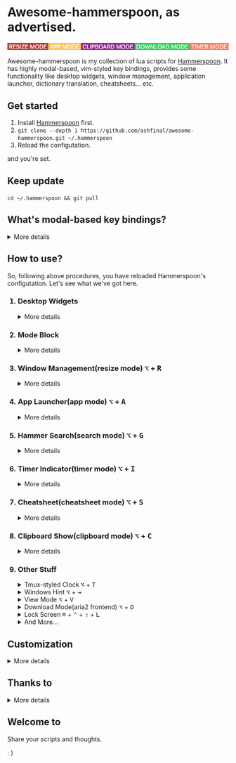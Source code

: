 <h1>Awesome-hammerspoon, as advertised.</h1>

<p><img src="https://github.com/ashfinal/bindata/raw/master/screenshots/awesome-hammerspoon-modes.png" alt="modes"/></p>

<p>Awesome-hammerspoon is my collection of lua scripts for <a href="http://www.hammerspoon.org/">Hammerspoon</a>. It has highly modal-based, vim-styled key bindings, provides some functionality like desktop widgets, window management, application launcher, dictionary translation, cheatsheets... etc.</p>

<h2>Get started</h2>

<ol>
<li>Install <a href="http://www.hammerspoon.org/">Hammerspoon</a> first.</li>
<li><code>git clone --depth 1 https://github.com/ashfinal/awesome-hammerspoon.git ~/.hammerspoon</code></li>
<li>Reload the configutation.</li>
</ol>

<p>and you&#39;re set.</p>

<h2>Keep update</h2>

<p><code>cd ~/.hammerspoon &amp;&amp; git pull</code></p>

<h2>What's modal-based key bindings?</h2>

<details>
<summary>More details</summary>

<p>Well... simply to say, it allows you using <kbd>S</kbd> key to resize windows in <code>resize</code> mode, but in <code>app</code> mode, to launch Safari, in <code>timer</code> mode, to set a 10-mins timer... something like that. During all progress, you don&#39;t have to press extra keys.</p></p>

<p>And this means a lot.</p>

<ul>
<li>It&#39;s scene-wise, you can use same key bindings to do different jobs in different scenes. You don&#39;t worry to run out of your hotkey bindings, and twist your fingers to press <kbd>⌘</kbd> + <kbd>⌃</kbd> + <kbd>⌥</kbd> + <kbd>⇧</kbd> + <kbd>C</kbd> in the end.</li>

<li>Less keystrokes, less memory pressure. You can press <kbd>⌥</kbd> + <kbd>A</kbd> to enter <code>app</code> mode, release, then press single key <kbd>S</kbd> to launch Safari, or <kbd>C</kbd> to lauch Chrome. Sounds good? You keep your pace, no rush.</li>

<li>Easy to extend, you can create your own modals if you like. For example, <code>Finder</code> mode, in which you press <kbd>T</kbd> to open Terminal here, press <kbd>S</kbd> to send files to predefined path, press <kbd>C</kbd> to upload images to cloud storage.</li>
</ul>

<p><strong>NOTICE:</strong> After your work you&#39;d better quit current mode back to normal. Or, you carefully pick your key bindings to avoid conflict with other hotkeys.</p>

</details>

<h2>How to use?</h2>

<p>So, following above procedures, you have reloaded Hammerspoon&#39;s configutation. Let&#39;s see what we&#39;ve got here.</p>

<ol>
<h3><li>Desktop Widgets</li></h3>

<details>
<summary>More details</summary>

<p>As you may have noticed, there are two clean, nice-looking desktop widgets, analogclock and calendar. Usually we don&#39;t interact with them, but I do hope you like them.</p>

<p><img src="https://github.com/ashfinal/bindata/raw/master/screenshots/awesome-hammerspoon-deskwidgets.png" alt="widgets"/></p>

<p><strong>UPDATE:</strong> Add new widget <code>hcalendar</code>. The design comes from <a href="https://github.com/ashikahmad/horizontal-calendar-widget">here</a>.</p>

<p><img src="https://github.com/ashfinal/bindata/raw/master/screenshots/awesome-hammerspoon-hcal.png" alt="hcal"/></p>

<p><em>Default off. To add this module to your config, please refer to the <code>Customization</code> section.</em></p>

</details>

<h3><li>Mode Block</li></h3>

<details>
<summary>More details</summary>

<p>There is also a small gray block in the bottom right corner, maybe displaying current netspeed. Well, it&#39;s actually <strong>mode block</strong>. Want to know in which mode you are? Give it a glance. When Hammerspoon starts, or there&#39;s no work to do, it shows <code>DOCK MODE</code> in black background. But alway displaying the black block is a little boring, so we use it for netspeed monitor if there&#39;s no activity for 5 secs.</p>

<p><strong>Mode block</strong> holds the entrance to other modes, you can use <kbd>⌥</kbd> + <kbd>space</kbd> to toggle its display. Then use <kbd>⌥</kbd> + <kbd>R</kbd> to enter <code>resize</code> mode, or use <kbd>⌥</kbd> + <kbd>A</kbd> to enter <code>app</code> mode... etc.</p>

<p>Key bindings available:</p>

<table data-anchor-id="lfo3" class="table table-striped-white table-bordered">
    <thead>
        <tr>
            <th style="text-align:left;">Key bindings</th>
            <th style="text-align:left;">Movement</th>
        </tr>
    </thead>
    <tbody><tr>
            <td style="text-align:left;"><kbd>⌥</kbd> + <kbd>A</kbd></td>
            <td style="text-align:left;">Enter <code>app</code> mode</td>
        </tr>
        <tr>
            <td style="text-align:left;"><kbd>⌥</kbd> + <kbd>C</kbd></td>
            <td style="text-align:left;">Enter <code>clipboard</code> mode</td>
        </tr>
        <tr>
            <td style="text-align:left;"><kbd>⌥</kbd> + <kbd>D</kbd></td>
            <td style="text-align:left;">Enter <code>download</code> mode</td>
        </tr>
        <tr>
            <td style="text-align:left;"><kbd>⌥</kbd> + <kbd>G</kbd></td>
            <td style="text-align:left;">Launch hammer search</td>
        </tr>
        <tr>
            <td style="text-align:left;"><kbd>⌥</kbd> + <kbd>I</kbd></td>
            <td style="text-align:left;">Enter <code>timer</code> mode</td>
        </tr>
        <tr>
            <td style="text-align:left;"><kbd>⌥</kbd> + <kbd>R</kbd></td>
            <td style="text-align:left;">Enter <code>resize</code> mode</td>
        </tr>
        <tr>
            <td style="text-align:left;"><kbd>⌥</kbd> + <kbd>S</kbd></td>
            <td style="text-align:left;">Enter <code>cheatsheet</code> mode</td>
        </tr>
        <tr>
            <td style="text-align:left;"><kbd>⌥</kbd> + <kbd>T</kbd></td>
            <td style="text-align:left;">Show current time</td>
        </tr>
        <tr>
            <td style="text-align:left;"><kbd>⌥</kbd> + <kbd>v</kbd></td>
            <td style="text-align:left;">Enter <code>view</code> mode</td>
        </tr>
        <tr>
            <td style="text-align:left;"><kbd>⌥</kbd> + <kbd>Z</kbd></td>
            <td style="text-align:left;">Toggle Hammerspoon console</td>
        </tr>
        <tr>
            <td style="text-align:left;"><kbd>⌥</kbd> + <kbd>⇥</kbd></td>
            <td style="text-align:left;">Show window hints</td>
        </tr>
    </tbody>
</table>

<p><em>In most modes, you can use <kbd>Q</kbd>, or <kbd>⎋</kbd> to quit back to DOCK mode. And switch from one mode to another directly.</em></p>

</details>

<h3><li>Window Management(resize mode) <kbd>⌥</kbd> + <kbd>R</kbd></li></h3>

<details>
<summary>More details</summary>

<p><img src="https://github.com/ashfinal/bindata/raw/master/screenshots/awesome-hammerspoon-winresize.gif" alt="winresize"/></p>

<p>Use <kbd>H</kbd>, <kbd>L</kbd>, <kbd>J</kbd>, <kbd>K</kbd> to <strong>resize</strong> windows.</p>

<p>Use <kbd>=</kbd>, <kbd>-</kbd> to expand/shrink the window size.</p>

<p>Use <kbd>⌘</kbd> + <kbd>H/L</kbd> to cycle through active windows.</p>

<p>Use <kbd>⇧</kbd> + <kbd>H/J/K/L</kbd> to <strong>move</strong> windows around.</p>

<p>Use <kbd>⌃</kbd> + <kbd>H/J/K/L</kbd> to resize windows to 1/2 of screen.</p>

<p>Use <kbd>⌃</kbd> + <kbd>Y/U/I/O</kbd> to resize windows to 1/4 of screen.</p>

<p>Use <kbd>F</kbd> to put windows to fullscreen, use <kbd>C</kbd> to put windows to center of screen, use <kbd>⌃</kbd> + <kbd>C</kbd> to resize windows to predefined size and center them.</p>

</details>

<h3><li>App Launcher(app mode) <kbd>⌥</kbd> + <kbd>A</kbd></li></h3>

<details>
<summary>More details</summary>

<p>Use <kbd>F</kbd> to launch Finder or focus the existing window; <kbd>S</kbd> for Safari; <kbd>T</kbd> for Terminal; <kbd>V</kbd> for Activity Monitor; <kbd>Y</kbd> for System Preferences... etc.</p>

<p>If you want to define your own hotkeys, please create <code>~/.hammerspoon/private/awesomeconfig.lua</code> file, then add something like below:</p>

<pre><code class="language-lua">applist = {
    {shortcut = &#39;i&#39;,appname = &#39;iTerm&#39;},
    {shortcut = &#39;l&#39;,appname = &#39;Sublime Text&#39;},
    {shortcut = &#39;m&#39;,appname = &#39;MacVim&#39;},
    {shortcut = &#39;o&#39;,appname = &#39;LibreOffice&#39;},
    {shortcut = &#39;r&#39;,appname = &#39;Firefox&#39;},
}

</code></pre>

<p><strong>UPDATE:</strong> Now you can press <kbd>⇥</kbd> to show key bindings, also available in <code>resize</code>, <code>view</code>, <code>timer</code> mode.</p>

<p><img src="https://github.com/ashfinal/bindata/raw/master/screenshots/awesome-hammerspoon-tips.png" alt="tips"/></p>

</details>

<h3><li>Hammer Search(search mode) <kbd>⌥</kbd> + <kbd>G</kbd></li></h3>

<details>
<summary>More details</summary>

<p>Now you can search Safari tabs and online dictionary(use <kbd>⌃</kbd> + <kbd>⇥</kbd> to switch between them).</p>

<p><img src="https://github.com/ashfinal/bindata/raw/master/screenshots/awesome-hammerspoon-hsearch.gif" alt="hsearch"/></p>

<p>Dictionary search supports <code>word suggestion</code>(see the above gif) and English thesaurus(use <kbd>⌃</kbd> + <kbd>D</kbd> to request). And did you notice that the translation is instant?</p>

<p><em>Due to the uncertainty of asynchronous request, usually you need to append a space to end of the word to fully translate it.</em></p>

<p><strong>NOTICE:</strong> If you heavily rely on instant translation(youdao dict), please consider applying for your own API key at here:</p>

<p><a href="http://fanyi.youdao.com/openapi?path=data-mode">http://fanyi.youdao.com/openapi?path=data-mode</a></p>

<p>Then add them to <code>~/.hammerspoon/private/awesomeconfig.lua</code>:</p>

<pre><code>youdaokeyfrom = &#39;hsearch&#39;  -- keyfrom
youdaoapikey = &#39;1199732752&#39;  -- API key
</code></pre>

</details>

<h3><li>Timer Indicator(timer mode) <kbd>⌥</kbd> + <kbd>I</kbd></li></h3>

<details>
<summary>More details</summary>

<p>Have you noticed this issue on macos? There is 5 pixel tall blank at the bottom of the screen for non-native fullscreen window, which is sometimes disturbing. Let&#39;s make the blank more useful. When you set a timer, this will draw a colored line to fill that blank, meanwhile, show progress of the timer.</p>

<p><img src="https://github.com/ashfinal/bindata/raw/master/screenshots/awesome-hammerspoon-timeralert.png" alt="timeralert"/></p>

<p>Press <kbd>0</kbd> to set a 5-mins timer, <kbd>↩︎</kbd> to set a 25-mins timer.</p>

<p>Press <kbd>1</kbd> to set a 10-mins timer;</p>

<p>Press <kbd>2</kbd> to set a 20-mins timer;</p>

<p>...</p>

<p>Press <kbd>9</kbd> to set a 90-mins timer.</p>

</details>

<h3><li>Cheatsheet(cheatsheet mode) <kbd>⌥</kbd> + <kbd>S</kbd></li></h3>

<details>
<summary>More details</summary>

<p>It shows the cheatsheet of current application&#39;s hotkeys. Code comes from <a href="https://github.com/dharmapoudel/hammerspoon-config">here</a>.</p>

<p>Let the picture talk:</p>

<p><img src="https://github.com/ashfinal/bindata/raw/master/screenshots/awesome-hammerspoon-cheatsheet.png" alt="cheatsheet"/></p>

</details>

<h3><li>Clipboard Show(clipboard mode) <kbd>⌥</kbd> + <kbd>C</kbd></li></h3>

<details>
<summary>More details</summary>

<p>It shows the content of your clipboard. If text or image type then display it with proper size, if hyperlink type then use default browser to open it. Click the display block it will destory itself.</p>

<p>I usually use this to display QR image for cellphone&#39;s faster scanning, or display some text for better reading.</p>

</details>

<h3><li>Other Stuff</li></h3>

<details>
<summary>Tmux-styled Clock <kbd>⌥</kbd> + <kbd>T</kbd></summary>

<p>Works even when you&#39;re watching video in fullscreen.</p>

<p><img src="https://github.com/ashfinal/bindata/raw/master/screenshots/awesome-hammerspoon-tmuxtime.png" alt="tmuxtime"/></p>

</details>

<details>
<summary>Windows Hint <kbd>⌥</kbd> + <kbd>⇥</kbd> </summary>

<p>Focus to your windows easier.</p>

<p><img src="https://github.com/ashfinal/bindata/raw/master/screenshots/awesome-hammerspoon-windowshint.png" alt="windowshint"/></p>

</details>

<details>
<summary>View Mode <kbd>⌥</kbd> + <kbd>V</kbd></summary>

<p>Use <kbd>H/J/K/L</kbd> to scroll around.</p>

<p>Use <kbd>⌃</kbd>/<kbd>⇧</kbd> + <kbd>H/J/K/L</kbd> to move mouse around.</p>

<p>Use <kbd>,</kbd>/<kbd>.</kbd> for mouse left/right click.</p>

</details>

<details>
<summary>Download Mode(aria2 frontend) <kbd>⌥</kbd> + <kbd>D</kbd></summary>

<p>I use <a href="https://github.com/NemoAlex/glutton">glutton</a>(a tiny webclient for aria2) to manage aria2&#39;s download queue. This mode creates an interface for glutton, so I can handle aria2 more convenient.</p>

<p>Default off. To add this module to your config, please refer to the <code>Customization</code> section.</p>

<p><em>To speed up the display of webclient, by default when you press <code>⎋</code> the interface is hiden(instead destroyed). This may increase resource occupation. If you don&#39;t use <code>download</code> mode for a long time, when quitting use <kbd>⌃</kbd> + <kbd>⎋</kbd> to completely destory the webclient.</em></p>

</details>

<details>
<summary>Lock Screen <kbd>⌘</kbd> + <kbd>⌃</kbd> + <kbd>⇧</kbd> + <kbd>L</kbd></summary>

<p>No description.</p>

</details>

<details>
<summary>And More...</summary>

<p>For whatever mode, you can always use:</p>

<p><kbd>⌘</kbd> + <kbd>⌥</kbd> + <kbd>⇠</kbd> to resize windows to left-half of screen</p>

<p><kbd>⌘</kbd>  + <kbd>⌥</kbd> + <kbd>⇢</kbd> to resize windows to right-half of screen</p>

<p><kbd>⌘</kbd>  + <kbd>⌥</kbd> +  <kbd>⇡</kbd> to resize windows to fullscreen</p>

<p><kbd>⌘</kbd>  + <kbd>⌥</kbd> +  <kbd>⇣</kbd> to put windows to predefined size</p>

<p><kbd>⌘</kbd>  + <kbd>⌥</kbd> +  <kbd>↩︎</kbd> to put windows to center of screen</p>

<hr>

<p>For those who care about system resource:</p>

<p><img src="https://github.com/ashfinal/bindata/raw/master/screenshots/awesome-hammerspoon-memusage.png" alt="memusage"/></p>

<hr/>

</details>
</ol>

<h2>Customization</h2>

<details>
<summary>More details</summary>

<p>Modify the file <code>~/.hammerspoon/private/awesomeconfig.lua</code>, you should create it before doing below things.</p>

<ol>
<li><p>Add application launching hotkey</p>

<p>See the section <code>App launcher(app mode)</code> above.</p></li>
<li><p>Add/Remove the plugin modules</p>

<p>default modules:</p>

<pre><code class="language-lua">module_list = {
    &quot;basicmode&quot;,
    &quot;widgets/netspeed&quot;,
    &quot;widgets/calendar&quot;,
    &quot;widgets/analogclock&quot;,
    &quot;modes/indicator&quot;,
    &quot;modes/clipshow&quot;,
    &quot;modes/cheatsheet&quot;,
    &quot;modes/hsearch&quot;,
}
</code></pre>

<p>For example, remove <code>hsearch</code> module, add your own module <code>mymodule</code>:</p>

<pre><code class="language-lua">module_list = {
    &quot;basicmode&quot;,
    &quot;widgets/netspeed&quot;,
    &quot;widgets/calendar&quot;,
    &quot;widgets/analogclock&quot;,
    &quot;modes/indicator&quot;,
    &quot;modes/clipshow&quot;,
    &quot;modes/cheatsheet&quot;,
    &quot;private/mymodule&quot;,
}
</code></pre></li>

<li><p>Modify/Remove the default key bindings</p>

<p>Available key binding variables:</p>
<table data-anchor-id="79xg" class="table table-striped-white table-bordered">
<thead>
<tr>
 <th style="text-align:left;">Action</th>
 <th style="text-align:left;">Variable</th>
 <th style="text-align:left;">Default value</th>
</tr>
</thead>
<tbody><tr>
 <td style="text-align:left;">Reload Configuration</td>
 <td style="text-align:left;">hsreload_keys</td>
 <td style="text-align:left;">{{&quot;cmd&quot;, &quot;shift&quot;, &quot;ctrl&quot;}, &quot;R&quot;}</td>
</tr>
<tr>
 <td style="text-align:left;">Toggle Modal Supervisor</td>
 <td style="text-align:left;">modalmgr_keys</td>
 <td style="text-align:left;">{{&quot;alt&quot;}, &quot;space&quot;}</td>
</tr>
<tr>
 <td style="text-align:left;">Toggle Hammerspoon Console</td>
 <td style="text-align:left;">toggleconsole_keys</td>
 <td style="text-align:left;">{{&quot;alt&quot;}, &quot;Z&quot;}</td>
</tr>
<tr>
 <td style="text-align:left;">Lock Screen</td>
 <td style="text-align:left;">lockscreen_keys</td>
 <td style="text-align:left;">{{&quot;cmd&quot;, &quot;shift&quot;, &quot;ctrl&quot;}, &quot;L&quot;}</td>
</tr>
<tr>
 <td style="text-align:left;">Enter Application Mode</td>
 <td style="text-align:left;">appM_keys</td>
 <td style="text-align:left;">{{&quot;alt&quot;}, &quot;A&quot;}</td>
</tr>
<tr>
 <td style="text-align:left;">Enter Clipboard Mode</td>
 <td style="text-align:left;">clipboardM_keys</td>
 <td style="text-align:left;">{&quot;alt&quot;}, &quot;C&quot;}</td>
</tr>
<tr>
 <td style="text-align:left;">Launch Hammer Search</td>
 <td style="text-align:left;">hsearch_keys</td>
 <td style="text-align:left;">{{&quot;alt&quot;}, &quot;G&quot;}</td>
</tr>
<tr>
 <td style="text-align:left;">Enter Timer Mode</td>
 <td style="text-align:left;">timerM_keys</td>
 <td style="text-align:left;">{{&quot;alt&quot;}, &quot;T&quot;}</td>
</tr>
<tr>
 <td style="text-align:left;">Enter Resize Mode</td>
 <td style="text-align:left;">resizeM_keys</td>
 <td style="text-align:left;">{{&quot;alt&quot;}, &quot;R&quot;}</td>
</tr>
<tr>
 <td style="text-align:left;">Enter Cheatsheet Mode</td>
 <td style="text-align:left;">cheatsheetM_keys</td>
 <td style="text-align:left;">{{&quot;alt&quot;}, &quot;S&quot;}</td>
</tr>
<tr>
 <td style="text-align:left;">Show Digital Clock</td>
 <td style="text-align:left;">showtime_keys</td>
 <td style="text-align:left;">{{&quot;alt&quot;}, &quot;T&quot;}</td>
</tr>
<tr>
 <td style="text-align:left;">Enter View Mode</td>
 <td style="text-align:left;">viewM_keys</td>
 <td style="text-align:left;">{{&quot;alt&quot;}, &quot;V&quot;}</td>
</tr>
<tr>
 <td style="text-align:left;">Show Window hints</td>
 <td style="text-align:left;">winhints_keys</td>
 <td style="text-align:left;">{{&quot;alt&quot;}, &quot;tab&quot;}</td>
</tr>
<tr>
 <td style="text-align:left;">Lefthalf of Screen</td>
 <td style="text-align:left;">resizeextra_lefthalf_keys</td>
 <td style="text-align:left;">{{&quot;cmd&quot;, &quot;alt&quot;}, &quot;left&quot;}</td>
</tr>
<tr>
 <td style="text-align:left;">Righthalf of Screen</td>
 <td style="text-align:left;">resizeextra_righthalf_keys</td>
 <td style="text-align:left;">{{&quot;cmd&quot;, &quot;alt&quot;}, &quot;right&quot;}</td>
</tr>
</tr>
<tr>
 <td style="text-align:left;">Fullscreen</td>
 <td style="text-align:left;">resizeextra_fullscreen_keys</td>
 <td style="text-align:left;">{{&quot;cmd&quot;, &quot;alt&quot;}, &quot;up&quot;}</td>
</tr>
</tr>
<tr>
 <td style="text-align:left;">Resize &amp; Center</td>
 <td style="text-align:left;">resizeextra_fcenter_keys</td>
 <td style="text-align:left;">{{&quot;cmd&quot;, &quot;alt&quot;}, &quot;down&quot;}</td>
</tr>
</tr>
<tr>
 <td style="text-align:left;">Center Window</td>
 <td style="text-align:left;">resizeextra_center_keys</td>
 <td style="text-align:left;">{{&quot;cmd&quot;, &quot;alt&quot;}, &quot;return&quot;}</td>
</tr>
</tr>
</tbody></table>

<p>For example, to modify <code>Toggle Modal Supervisor</code> key binding:</p>
<pre><code class="language-lua">modalmgr_keys = {{&quot;cmd&quot;, &quot;shift&quot;, &quot;ctrl&quot;}, &quot;F&quot;}
</code></pre>
<p>To completely remove <code>Lock Screen</code> key binding:</p>
<pre><code class="language-lua">lockscreen_keys = {{}, &quot;&quot;}
</code></pre> </li>

<li><p>Create your own modal key bindings</p>

<p>See <a href="http://www.hammerspoon.org/docs/hs.hotkey.modal.html">http://www.hammerspoon.org/docs/hs.hotkey.modal.html</a>, also you can refer to my scripts.</p></li>
<li><p>Global options</p>

<p>These options should be put into <code>~/.hammerspoon/private/awesomeconfig.lua</code> file.<br/>

<pre><code class="language-lua">
     -- You may want to use your own aria2 webclient.
     aria2URL = &quot;http://www.myaria2.com/&quot;

     -- Local files also are supported, like this:
     aria2URL = &quot;file:///Users/ashfinal/Downloads/glutton/index.html&quot;

     -- Make mode block idle to netspeed or just hide.
     idle_to_which = &quot;netspeed/hide/never&quot;

     -- When enter `app` mode show or hide applauncher tips automatically.
     show_applauncher_tips = true/false

     -- Put analogclock to somewhere by defining center point.
     aclockcenter = {x=200,y=200}

     -- Put calendar to somewhere by defining topleft point.
     caltopleft = {200,200}
     ```
</code></pre></li>

</ol>

</details>

<h2>Thanks to</h2>

<details>
<summary>More details</summary>

<p><a href="http://www.hammerspoon.org/">http://www.hammerspoon.org/</a></p>

<p><a href="https://github.com/zzamboni/oh-my-hammerspoon">https://github.com/zzamboni/oh-my-hammerspoon</a></p>

<p><a href="https://github.com/scottcs/dot_hammerspoon">https://github.com/scottcs/dot_hammerspoon</a></p>

<p><a href="https://github.com/dharmapoudel/hammerspoon-config">https://github.com/dharmapoudel/hammerspoon-config</a></p>

<p><a href="http://tracesof.net/uebersicht/">http://tracesof.net/uebersicht/</a></p>

</details>

<h2>Welcome to</h2>

<p>Share your scripts and thoughts.</p>

<p>: )</p>
